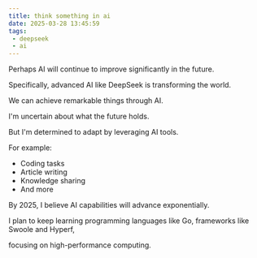 ```yaml
---
title: think something in ai
date: 2025-03-28 13:45:59
tags: 
 - deepseek 
 - ai
---
```


Perhaps AI will continue to improve significantly in the future.

Specifically, advanced AI like DeepSeek is transforming the world.

We can achieve remarkable things through AI.

I'm uncertain about what the future holds.

But I'm determined to adapt by leveraging AI tools.

For example:

* Coding tasks
* Article writing
* Knowledge sharing
* And more

By 2025, I believe AI capabilities will advance exponentially.

I plan to keep learning programming languages like Go, frameworks like Swoole and Hyperf,

focusing on high-performance computing.